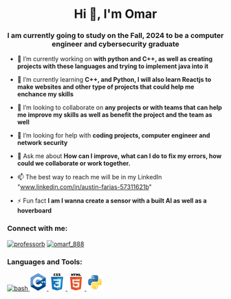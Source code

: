 <h1 align="center">Hi 👋, I'm Omar</h1>
<h3 align="center">I am currently going to study on the Fall, 2024 to be a computer engineer and cybersecurity graduate</h3>

- 🔭 I’m currently working on **with python and C++, as well as creating projects with these languages and trying to implement java into it**

- 🌱 I’m currently learning **C++, and Python, I will also learn Reactjs to make websites and other type of projects that could help me enchance my skills**

- 👯 I’m looking to collaborate on **any projects or with teams that can help me improve my skills as well as benefit the project and the team as well**

- 🤝 I’m looking for help with **coding projects, computer engineer and network security**

- 💬 Ask me about **How can I improve, what can I do to fix my errors, how could we collaborate or work together.**

- 📫 The best way to reach me will be in my LinkedIn "www.linkedin.com/in/austin-farias-57311621b"

- ⚡ Fun fact **I am I wanna create a sensor with a built AI as well as a hoverboard**

<h3 align="left">Connect with me:</h3>
<p align="left">
<a href="https://stackoverflow.com/users/professorb" target="blank"><img align="center" src="https://raw.githubusercontent.com/rahuldkjain/github-profile-readme-generator/master/src/images/icons/Social/stack-overflow.svg" alt="professorb" height="30" width="40" /></a>
<a href="https://instagram.com/omarf_888" target="blank"><img align="center" src="https://raw.githubusercontent.com/rahuldkjain/github-profile-readme-generator/master/src/images/icons/Social/instagram.svg" alt="omarf_888" height="30" width="40" /></a>
</p>

<h3 align="left">Languages and Tools:</h3>
<p align="left"> <a href="https://www.gnu.org/software/bash/" target="_blank" rel="noreferrer"> <img src="https://www.vectorlogo.zone/logos/gnu_bash/gnu_bash-icon.svg" alt="bash" width="40" height="40"/> </a> <a href="https://www.w3schools.com/cpp/" target="_blank" rel="noreferrer"> <img src="https://raw.githubusercontent.com/devicons/devicon/master/icons/cplusplus/cplusplus-original.svg" alt="cplusplus" width="40" height="40"/> </a> <a href="https://www.w3schools.com/css/" target="_blank" rel="noreferrer"> <img src="https://raw.githubusercontent.com/devicons/devicon/master/icons/css3/css3-original-wordmark.svg" alt="css3" width="40" height="40"/> </a> <a href="https://www.w3.org/html/" target="_blank" rel="noreferrer"> <img src="https://raw.githubusercontent.com/devicons/devicon/master/icons/html5/html5-original-wordmark.svg" alt="html5" width="40" height="40"/> </a> <a href="https://www.python.org" target="_blank" rel="noreferrer"> <img src="https://raw.githubusercontent.com/devicons/devicon/master/icons/python/python-original.svg" alt="python" width="40" height="40"/> </a> </p>
